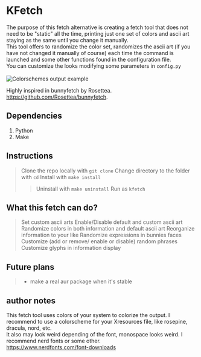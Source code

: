 # KFetch
The purpose of this fetch alternative is creating a fetch tool that does not need to be "static" all the time, 
printing just one set of colors and ascii art staying as the same until you change it manually. <br>
This tool offers to randomize the color set, randomizes the ascii art (if you have not changed it manually of course)
each time the command is launched and some other functions found in the configuration file. <br>
You can customize the looks modifying some parameters in ` config.py ` <br>
<br>
![Colorschemes output example](/images/demonstration.png)<br>

Highly inspired in bunnyfetch by Rosettea. <br>
https://github.com/Rosettea/bunnyfetch.

## Dependencies
1. Python
2. Make

## Instructions
> Clone the repo locally with ` git clone `
>  Change directory to the folder with ` cd `
> Install with  `make install`
>>  Uninstall with `make uninstall`
> Run as  `kfetch`

## What this fetch can do?
>   Set custom ascii arts
>   Enable/Disable default and custom ascii art
>   Randomize colors in both information and default ascii art 
>   Reorganize information to your like
>   Randomize expressions in bunnies faces
>   Customize (add or remove/ enable or disable) random phrases
>   Customize glyphs in information display

## Future plans
> - make a real aur package when it's stable

## author notes
This fetch tool uses colors of your system to colorize the output.
I recommend to use a colorscheme for your Xresources file, like rosepine, dracula, nord, etc. <br>
It also may look weird depending of the font, monospace looks weird. I recommend nerd fonts or some other.<br> 
https://www.nerdfonts.com/font-downloads
